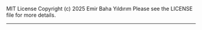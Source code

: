 MIT License
Copyright (c) 2025 Emir Baha Yıldırım
Please see the LICENSE file for more details.

-------------------------------------------------------------------------------

